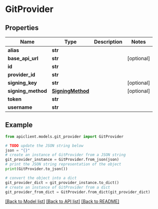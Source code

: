 # GitProvider


## Properties

Name | Type | Description | Notes
------------ | ------------- | ------------- | -------------
**alias** | **str** |  | 
**base_api_url** | **str** |  | [optional] 
**id** | **str** |  | 
**provider_id** | **str** |  | 
**signing_key** | **str** |  | [optional] 
**signing_method** | [**SigningMethod**](SigningMethod.md) |  | [optional] 
**token** | **str** |  | 
**username** | **str** |  | 

## Example

```python
from apiclient.models.git_provider import GitProvider

# TODO update the JSON string below
json = "{}"
# create an instance of GitProvider from a JSON string
git_provider_instance = GitProvider.from_json(json)
# print the JSON string representation of the object
print(GitProvider.to_json())

# convert the object into a dict
git_provider_dict = git_provider_instance.to_dict()
# create an instance of GitProvider from a dict
git_provider_from_dict = GitProvider.from_dict(git_provider_dict)
```
[[Back to Model list]](../README.md#documentation-for-models) [[Back to API list]](../README.md#documentation-for-api-endpoints) [[Back to README]](../README.md)


